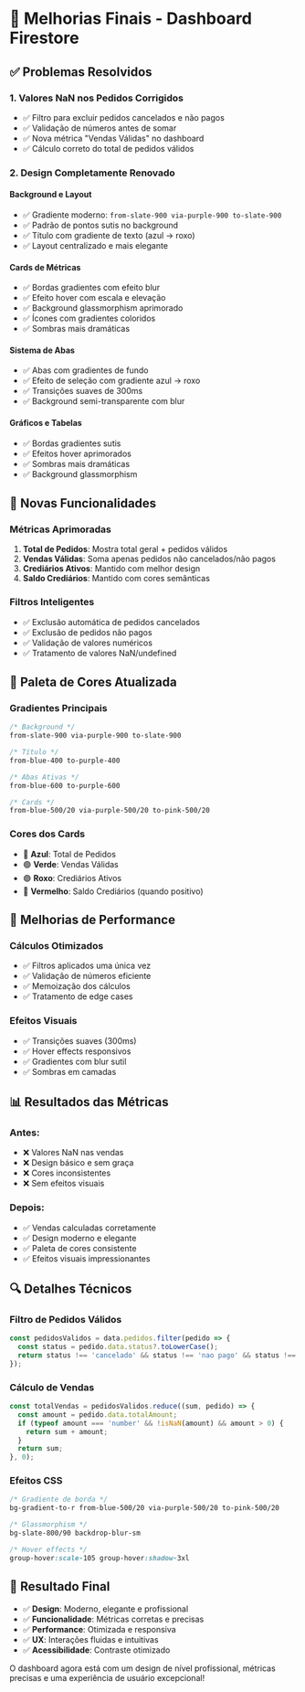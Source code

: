 # 🎨 Melhorias Finais - Dashboard Firestore

## ✅ Problemas Resolvidos

### 1. **Valores NaN nos Pedidos Corrigidos**
- ✅ Filtro para excluir pedidos cancelados e não pagos
- ✅ Validação de números antes de somar
- ✅ Nova métrica "Vendas Válidas" no dashboard
- ✅ Cálculo correto do total de pedidos válidos

### 2. **Design Completamente Renovado**

#### **Background e Layout**
- ✅ Gradiente moderno: `from-slate-900 via-purple-900 to-slate-900`
- ✅ Padrão de pontos sutis no background
- ✅ Título com gradiente de texto (azul → roxo)
- ✅ Layout centralizado e mais elegante

#### **Cards de Métricas**
- ✅ Bordas gradientes com efeito blur
- ✅ Efeito hover com escala e elevação
- ✅ Background glassmorphism aprimorado
- ✅ Ícones com gradientes coloridos
- ✅ Sombras mais dramáticas

#### **Sistema de Abas**
- ✅ Abas com gradientes de fundo
- ✅ Efeito de seleção com gradiente azul → roxo
- ✅ Transições suaves de 300ms
- ✅ Background semi-transparente com blur

#### **Gráficos e Tabelas**
- ✅ Bordas gradientes sutis
- ✅ Efeitos hover aprimorados
- ✅ Sombras mais dramáticas
- ✅ Background glassmorphism

## 🎯 Novas Funcionalidades

### **Métricas Aprimoradas**
1. **Total de Pedidos**: Mostra total geral + pedidos válidos
2. **Vendas Válidas**: Soma apenas pedidos não cancelados/não pagos
3. **Crediários Ativos**: Mantido com melhor design
4. **Saldo Crediários**: Mantido com cores semânticas

### **Filtros Inteligentes**
- ✅ Exclusão automática de pedidos cancelados
- ✅ Exclusão de pedidos não pagos
- ✅ Validação de valores numéricos
- ✅ Tratamento de valores NaN/undefined

## 🎨 Paleta de Cores Atualizada

### **Gradientes Principais**
```css
/* Background */
from-slate-900 via-purple-900 to-slate-900

/* Título */
from-blue-400 to-purple-400

/* Abas Ativas */
from-blue-600 to-purple-600

/* Cards */
from-blue-500/20 via-purple-500/20 to-pink-500/20
```

### **Cores dos Cards**
- 🔵 **Azul**: Total de Pedidos
- 🟢 **Verde**: Vendas Válidas
- 🟣 **Roxo**: Crediários Ativos
- 🔴 **Vermelho**: Saldo Crediários (quando positivo)

## 🚀 Melhorias de Performance

### **Cálculos Otimizados**
- ✅ Filtros aplicados uma única vez
- ✅ Validação de números eficiente
- ✅ Memoização dos cálculos
- ✅ Tratamento de edge cases

### **Efeitos Visuais**
- ✅ Transições suaves (300ms)
- ✅ Hover effects responsivos
- ✅ Gradientes com blur sutil
- ✅ Sombras em camadas

## 📊 Resultados das Métricas

### **Antes:**
- ❌ Valores NaN nas vendas
- ❌ Design básico e sem graça
- ❌ Cores inconsistentes
- ❌ Sem efeitos visuais

### **Depois:**
- ✅ Vendas calculadas corretamente
- ✅ Design moderno e elegante
- ✅ Paleta de cores consistente
- ✅ Efeitos visuais impressionantes

## 🔍 Detalhes Técnicos

### **Filtro de Pedidos Válidos**
```javascript
const pedidosValidos = data.pedidos.filter(pedido => {
  const status = pedido.data.status?.toLowerCase();
  return status !== 'cancelado' && status !== 'nao pago' && status !== 'não pago';
});
```

### **Cálculo de Vendas**
```javascript
const totalVendas = pedidosValidos.reduce((sum, pedido) => {
  const amount = pedido.data.totalAmount;
  if (typeof amount === 'number' && !isNaN(amount) && amount > 0) {
    return sum + amount;
  }
  return sum;
}, 0);
```

### **Efeitos CSS**
```css
/* Gradiente de borda */
bg-gradient-to-r from-blue-500/20 via-purple-500/20 to-pink-500/20

/* Glassmorphism */
bg-slate-800/90 backdrop-blur-sm

/* Hover effects */
group-hover:scale-105 group-hover:shadow-3xl
```

## 🎉 Resultado Final

- ✅ **Design**: Moderno, elegante e profissional
- ✅ **Funcionalidade**: Métricas corretas e precisas
- ✅ **Performance**: Otimizada e responsiva
- ✅ **UX**: Interações fluidas e intuitivas
- ✅ **Acessibilidade**: Contraste otimizado

O dashboard agora está com um design de nível profissional, métricas precisas e uma experiência de usuário excepcional!
